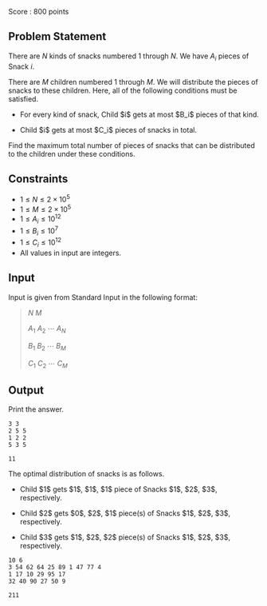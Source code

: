 Score : $800$ points

## Problem Statement

There are $N$ kinds of snacks numbered $1$ through $N$.
We have $A_i$ pieces of Snack $i$.

There are $M$ children numbered $1$ through $M$.
We will distribute the pieces of snacks to these children.
Here, all of the following conditions must be satisfied.

- <p>For every kind of snack, Child $i$ gets at most $B_i$ pieces of that kind.</p>
- <p>Child $i$ gets at most $C_i$ pieces of snacks in total.</p>

Find the maximum total number of pieces of snacks that can be distributed to the children under these conditions.

## Constraints

- $1 \leq N \leq 2 \times 10^5$
- $1 \leq M \leq 2 \times 10^5$
- $1 \leq A_i \leq 10^{12}$
- $1 \leq B_i \leq 10^7$
- $1 \leq C_i \leq 10^{12}$
- All values in input are integers.

## Input

Input is given from Standard Input in the following format:

> $N$ $M$
> 
> $A_1$ $A_2$ $\cdots$ $A_N$
> 
> $B_1$ $B_2$ $\cdots$ $B_M$
> 
> $C_1$ $C_2$ $\cdots$ $C_M$

## Output

Print the answer.

```input1
3 3
2 5 5
1 2 2
5 3 5
```

```output1
11
```

The optimal distribution of snacks is as follows.

- <p>Child $1$ gets $1$, $1$, $1$ piece of Snacks $1$, $2$, $3$, respectively.</p>
- <p>Child $2$ gets $0$, $2$, $1$ piece(s) of Snacks $1$, $2$, $3$, respectively.</p>
- <p>Child $3$ gets $1$, $2$, $2$ piece(s) of Snacks $1$, $2$, $3$, respectively.</p>

```input2
10 6
3 54 62 64 25 89 1 47 77 4
1 17 10 29 95 17
32 40 90 27 50 9
```

```output2
211
```